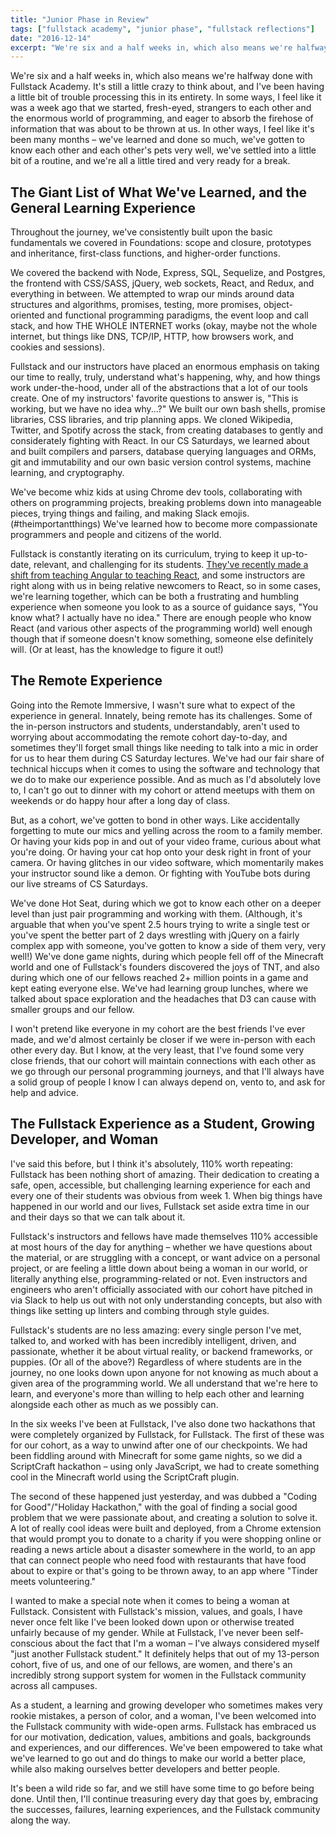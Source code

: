 ```yaml
---
title: "Junior Phase in Review"
tags: ["fullstack academy", "junior phase", "fullstack reflections"]
date: "2016-12-14"
excerpt: "We're six and a half weeks in, which also means we're halfway done with Fullstack Academy. It's still a little crazy to think about, and I've been having a little bit of trouble processing this in its entirety."
---
```


We're six and a half weeks in, which also means we're halfway done with Fullstack Academy. It's still a little crazy to think about, and I've been having a little bit of trouble processing this in its entirety. In some ways, I feel like it was a week ago that we started, fresh-eyed, strangers to each other and the enormous world of programming, and eager to absorb the firehose of information that was about to be thrown at us. In other ways, I feel like it's been many months – we've learned and done so much, we've gotten to know each other and each other's pets very well, we've settled into a little bit of a routine, and we're all a little tired and very ready for a break.

## The Giant List of What We've Learned, and the General Learning Experience

Throughout the journey, we've consistently built upon the basic fundamentals we covered in Foundations: scope and closure, prototypes and inheritance, first-class functions, and higher-order functions.

We covered the backend with Node, Express, SQL, Sequelize, and Postgres, the frontend with CSS/SASS, jQuery, web sockets, React, and Redux, and everything in between. We attempted to wrap our minds around data structures and algorithms, promises, testing, more promises, object-oriented and functional programming paradigms, the event loop and call stack, and how THE WHOLE INTERNET works (okay, maybe not the whole internet, but things like DNS, TCP/IP, HTTP, how browsers work, and cookies and sessions).

Fullstack and our instructors have placed an enormous emphasis on taking our time to really, truly, understand what's happening, why, and how things work under-the-hood, under all of the abstractions that a lot of our tools create. One of my instructors' favorite questions to answer is, "This is working, but we have no idea why...?" We built our own bash shells, promise libraries, CSS libraries, and trip planning apps. We cloned Wikipedia, Twitter, and Spotify across the stack, from creating databases to gently and considerately fighting with React. In our CS Saturdays, we learned about and built compilers and parsers, database querying languages and ORMs, git and immutability and our own basic version control systems, machine learning, and cryptography.

We've become whiz kids at using Chrome dev tools, collaborating with others on programming projects, breaking problems down into manageable pieces, trying things and failing, and making Slack emojis. (#theimportantthings) We've learned how to become more compassionate programmers and people and citizens of the world.

Fullstack is constantly iterating on its curriculum, trying to keep it up-to-date, relevant, and challenging for its students. [They've recently made a shift from teaching Angular to teaching React](https://www.fullstackacademy.com/blog/angular-to-react-fullstack-academy-updates-its-curriculum), and some instructors are right along with us in being relative newcomers to React, so in some cases, we're learning together, which can be both a frustrating and humbling experience when someone you look to as a source of guidance says, "You know what? I actually have no idea." There are enough people who know React (and various other aspects of the programming world) well enough though that if someone doesn't know something, someone else definitely will. (Or at least, has the knowledge to figure it out!)

## The Remote Experience

Going into the Remote Immersive, I wasn't sure what to expect of the experience in general. Innately, being remote has its challenges. Some of the in-person instructors and students, understandably, aren't used to worrying about accommodating the remote cohort day-to-day, and sometimes they'll forget small things like needing to talk into a mic in order for us to hear them during CS Saturday lectures. We've had our fair share of technical hiccups when it comes to using the software and technology that we do to make our experience possible. And as much as I'd absolutely love to, I can't go out to dinner with my cohort or attend meetups with them on weekends or do happy hour after a long day of class.

But, as a cohort, we've gotten to bond in other ways. Like accidentally forgetting to mute our mics and yelling across the room to a family member. Or having your kids pop in and out of your video frame, curious about what you're doing. Or having your cat hop onto your desk right in front of your camera. Or having glitches in our video software, which momentarily makes your instructor sound like a demon. Or fighting with YouTube bots during our live streams of CS Saturdays.

We've done Hot Seat, during which we got to know each other on a deeper level than just pair programming and working with them. (Although, it's arguable that when you've spent 2.5 hours trying to write a single test or you've spent the better part of 2 days wrestling with jQuery on a fairly complex app with someone, you've gotten to know a side of them very, very well!) We've done game nights, during which people fell off of the Minecraft world and one of Fullstack's founders discovered the joys of TNT, and also during which one of our fellows reached 2+ million points in a game and kept eating everyone else. We've had learning group lunches, where we talked about space exploration and the headaches that D3 can cause with smaller groups and our fellow.

I won't pretend like everyone in my cohort are the best friends I've ever made, and we'd almost certainly be closer if we were in-person with each other every day. But I know, at the very least, that I've found some very close friends, that our cohort will maintain connections with each other as we go through our personal programming journeys, and that I'll always have a solid group of people I know I can always depend on, vento to, and ask for help and advice.

## The Fullstack Experience as a Student, Growing Developer, and Woman

I've said this before, but I think it's absolutely, 110% worth repeating: Fullstack has been nothing short of amazing. Their dedication to creating a safe, open, accessible, but challenging learning experience for each and every one of their students was obvious from week 1. When big things have happened in our world and our lives, Fullstack set aside extra time in our and their days so that we can talk about it.

Fullstack's instructors and fellows have made themselves 110% accessible at most hours of the day for anything – whether we have questions about the material, or are struggling with a concept, or want advice on a personal project, or are feeling a little down about being a woman in our world, or literally anything else, programming-related or not. Even instructors and engineers who aren't officially associated with our cohort have pitched in via Slack to help us out with not only understanding concepts, but also with things like setting up linters and combing through style guides.

Fullstack's students are no less amazing: every single person I've met, talked to, and worked with has been incredibly intelligent, driven, and passionate, whether it be about virtual reality, or backend frameworks, or puppies. (Or all of the above?) Regardless of where students are in the journey, no one looks down upon anyone for not knowing as much about a given area of the programming world. We all understand that we're here to learn, and everyone's more than willing to help each other and learning alongside each other as much as we possibly can.

In the six weeks I've been at Fullstack, I've also done two hackathons that were completely organized by Fullstack, for Fullstack. The first of these was for our cohort, as a way to unwind after one of our checkpoints. We had been fiddling around with Minecraft for some game nights, so we did a ScriptCraft hackathon – using only JavaScript, we had to create something cool in the Minecraft world using the ScriptCraft plugin.

The second of these happened just yesterday, and was dubbed a "Coding for Good"/"Holiday Hackathon," with the goal of finding a social good problem that we were passionate about, and creating a solution to solve it. A lot of really cool ideas were built and deployed, from a Chrome extension that would prompt you to donate to a charity if you were shopping online or reading a news article about a disaster somewhere in the world, to an app that can connect people who need food with restaurants that have food about to expire or that's going to be thrown away, to an app where "Tinder meets volunteering."

I wanted to make a special note when it comes to being a woman at Fullstack. Consistent with Fullstack's mission, values, and goals, I have never once felt like I've been looked down upon or otherwise treated unfairly because of my gender. While at Fullstack, I've never been self-conscious about the fact that I'm a woman – I've always considered myself "just another Fullstack student." It definitely helps that out of my 13-person cohort, five of us, and one of our fellows, are women, and there's an incredibly strong support system for women in the Fullstack community across all campuses.

As a student, a learning and growing developer who sometimes makes very rookie mistakes, a person of color, and a woman, I've been welcomed into the Fullstack community with wide-open arms. Fullstack has embraced us for our motivation, dedication, values, ambitions and goals, backgrounds and experiences, and our differences. We've been empowered to take what we've learned to go out and do things to make our world a better place, while also making ourselves better developers and better people.

It's been a wild ride so far, and we still have some time to go before being done. Until then, I'll continue treasuring every day that goes by, embracing the successes, failures, learning experiences, and the Fullstack community along the way.
